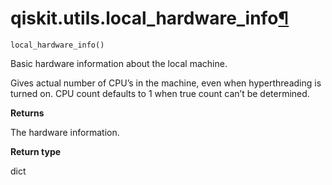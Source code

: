 # qiskit.utils.local\_hardware\_info[¶](#qiskit-utils-local-hardware-info "Permalink to this headline")

<span id="undefined" />

`local_hardware_info()`

Basic hardware information about the local machine.

Gives actual number of CPU’s in the machine, even when hyperthreading is turned on. CPU count defaults to 1 when true count can’t be determined.

**Returns**

The hardware information.

**Return type**

dict
